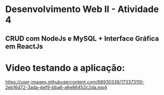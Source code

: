 # Desenvolvimento Web II - Atividade 4
## CRUD com NodeJs e MySQL + Interface Gráfica em ReactJs

# Video testando a aplicação:
https://user-images.githubusercontent.com/68930336/173373110-2eb16d72-3ada-4ef9-bba6-a6e86452c2da.mp4

